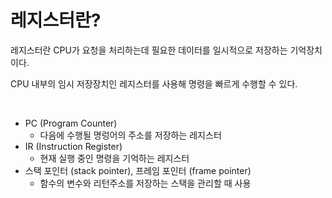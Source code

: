 # 레지스터란?

레지스터란 CPU가 요청을 처리하는데 필요한 데이터를 일시적으로 저장하는 기억장치이다.

CPU 내부의 임시 저장장치인 레지스터를 사용해 명령을 빠르게 수행할 수 있다.

<br/>

- PC (Program Counter)
  - 다음에 수행될 명렁어의 주소를 저장하는 레지스터
- IR (Instruction Register)
  - 현재 실행 중인 명령을 기억하는 레지스터
- 스택 포인터 (stack pointer), 프레임 포인터 (frame pointer)
  - 함수의 변수와 리턴주소를 저장하는 스택을 관리할 때 사용

